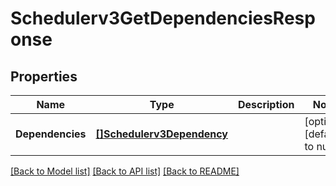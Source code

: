 # Schedulerv3GetDependenciesResponse

## Properties
Name | Type | Description | Notes
------------ | ------------- | ------------- | -------------
**Dependencies** | [**[]Schedulerv3Dependency**](schedulerv3Dependency.md) |  | [optional] [default to null]

[[Back to Model list]](../README.md#documentation-for-models) [[Back to API list]](../README.md#documentation-for-api-endpoints) [[Back to README]](../README.md)

